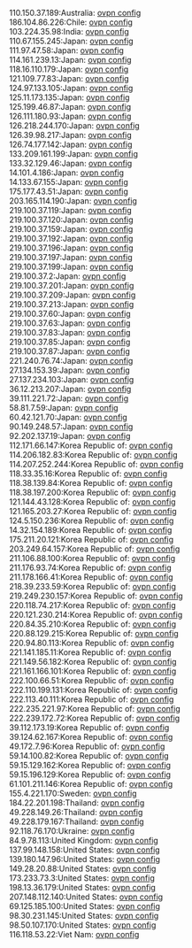 110.150.37.189:Australia: [ovpn config](vpn/110_150_37_189.ovpn)  
186.104.86.226:Chile: [ovpn config](vpn/186_104_86_226.ovpn)  
103.224.35.98:India: [ovpn config](vpn/103_224_35_98.ovpn)  
110.67.155.245:Japan: [ovpn config](vpn/110_67_155_245.ovpn)  
111.97.47.58:Japan: [ovpn config](vpn/111_97_47_58.ovpn)  
114.161.239.13:Japan: [ovpn config](vpn/114_161_239_13.ovpn)  
118.16.110.179:Japan: [ovpn config](vpn/118_16_110_179.ovpn)  
121.109.77.83:Japan: [ovpn config](vpn/121_109_77_83.ovpn)  
124.97.133.105:Japan: [ovpn config](vpn/124_97_133_105.ovpn)  
125.11.173.135:Japan: [ovpn config](vpn/125_11_173_135.ovpn)  
125.199.46.87:Japan: [ovpn config](vpn/125_199_46_87.ovpn)  
126.111.180.93:Japan: [ovpn config](vpn/126_111_180_93.ovpn)  
126.218.244.170:Japan: [ovpn config](vpn/126_218_244_170.ovpn)  
126.39.98.217:Japan: [ovpn config](vpn/126_39_98_217.ovpn)  
126.74.177.142:Japan: [ovpn config](vpn/126_74_177_142.ovpn)  
133.209.161.199:Japan: [ovpn config](vpn/133_209_161_199.ovpn)  
133.32.129.46:Japan: [ovpn config](vpn/133_32_129_46.ovpn)  
14.101.4.186:Japan: [ovpn config](vpn/14_101_4_186.ovpn)  
14.133.67.155:Japan: [ovpn config](vpn/14_133_67_155.ovpn)  
175.177.43.51:Japan: [ovpn config](vpn/175_177_43_51.ovpn)  
203.165.114.190:Japan: [ovpn config](vpn/203_165_114_190.ovpn)  
219.100.37.119:Japan: [ovpn config](vpn/219_100_37_119.ovpn)  
219.100.37.120:Japan: [ovpn config](vpn/219_100_37_120.ovpn)  
219.100.37.159:Japan: [ovpn config](vpn/219_100_37_159.ovpn)  
219.100.37.192:Japan: [ovpn config](vpn/219_100_37_192.ovpn)  
219.100.37.196:Japan: [ovpn config](vpn/219_100_37_196.ovpn)  
219.100.37.197:Japan: [ovpn config](vpn/219_100_37_197.ovpn)  
219.100.37.199:Japan: [ovpn config](vpn/219_100_37_199.ovpn)  
219.100.37.2:Japan: [ovpn config](vpn/219_100_37_2.ovpn)  
219.100.37.201:Japan: [ovpn config](vpn/219_100_37_201.ovpn)  
219.100.37.209:Japan: [ovpn config](vpn/219_100_37_209.ovpn)  
219.100.37.213:Japan: [ovpn config](vpn/219_100_37_213.ovpn)  
219.100.37.60:Japan: [ovpn config](vpn/219_100_37_60.ovpn)  
219.100.37.63:Japan: [ovpn config](vpn/219_100_37_63.ovpn)  
219.100.37.83:Japan: [ovpn config](vpn/219_100_37_83.ovpn)  
219.100.37.85:Japan: [ovpn config](vpn/219_100_37_85.ovpn)  
219.100.37.87:Japan: [ovpn config](vpn/219_100_37_87.ovpn)  
221.240.76.74:Japan: [ovpn config](vpn/221_240_76_74.ovpn)  
27.134.153.39:Japan: [ovpn config](vpn/27_134_153_39.ovpn)  
27.137.234.103:Japan: [ovpn config](vpn/27_137_234_103.ovpn)  
36.12.213.207:Japan: [ovpn config](vpn/36_12_213_207.ovpn)  
39.111.221.72:Japan: [ovpn config](vpn/39_111_221_72.ovpn)  
58.81.7.59:Japan: [ovpn config](vpn/58_81_7_59.ovpn)  
60.42.121.70:Japan: [ovpn config](vpn/60_42_121_70.ovpn)  
90.149.248.57:Japan: [ovpn config](vpn/90_149_248_57.ovpn)  
92.202.137.19:Japan: [ovpn config](vpn/92_202_137_19.ovpn)  
112.171.66.147:Korea Republic of: [ovpn config](vpn/112_171_66_147.ovpn)  
114.206.182.83:Korea Republic of: [ovpn config](vpn/114_206_182_83.ovpn)  
114.207.252.244:Korea Republic of: [ovpn config](vpn/114_207_252_244.ovpn)  
118.33.35.16:Korea Republic of: [ovpn config](vpn/118_33_35_16.ovpn)  
118.38.139.84:Korea Republic of: [ovpn config](vpn/118_38_139_84.ovpn)  
118.38.197.200:Korea Republic of: [ovpn config](vpn/118_38_197_200.ovpn)  
121.144.43.128:Korea Republic of: [ovpn config](vpn/121_144_43_128.ovpn)  
121.165.203.27:Korea Republic of: [ovpn config](vpn/121_165_203_27.ovpn)  
124.5.150.236:Korea Republic of: [ovpn config](vpn/124_5_150_236.ovpn)  
14.32.154.189:Korea Republic of: [ovpn config](vpn/14_32_154_189.ovpn)  
175.211.20.121:Korea Republic of: [ovpn config](vpn/175_211_20_121.ovpn)  
203.249.64.157:Korea Republic of: [ovpn config](vpn/203_249_64_157.ovpn)  
211.106.88.100:Korea Republic of: [ovpn config](vpn/211_106_88_100.ovpn)  
211.176.93.74:Korea Republic of: [ovpn config](vpn/211_176_93_74.ovpn)  
211.178.166.41:Korea Republic of: [ovpn config](vpn/211_178_166_41.ovpn)  
218.39.233.59:Korea Republic of: [ovpn config](vpn/218_39_233_59.ovpn)  
219.249.230.157:Korea Republic of: [ovpn config](vpn/219_249_230_157.ovpn)  
220.118.74.217:Korea Republic of: [ovpn config](vpn/220_118_74_217.ovpn)  
220.121.230.214:Korea Republic of: [ovpn config](vpn/220_121_230_214.ovpn)  
220.84.35.210:Korea Republic of: [ovpn config](vpn/220_84_35_210.ovpn)  
220.88.129.215:Korea Republic of: [ovpn config](vpn/220_88_129_215.ovpn)  
220.94.80.113:Korea Republic of: [ovpn config](vpn/220_94_80_113.ovpn)  
221.141.185.11:Korea Republic of: [ovpn config](vpn/221_141_185_11.ovpn)  
221.149.56.182:Korea Republic of: [ovpn config](vpn/221_149_56_182.ovpn)  
221.161.166.101:Korea Republic of: [ovpn config](vpn/221_161_166_101.ovpn)  
222.100.66.51:Korea Republic of: [ovpn config](vpn/222_100_66_51.ovpn)  
222.110.199.131:Korea Republic of: [ovpn config](vpn/222_110_199_131.ovpn)  
222.113.40.111:Korea Republic of: [ovpn config](vpn/222_113_40_111.ovpn)  
222.235.221.97:Korea Republic of: [ovpn config](vpn/222_235_221_97.ovpn)  
222.239.172.72:Korea Republic of: [ovpn config](vpn/222_239_172_72.ovpn)  
39.112.173.19:Korea Republic of: [ovpn config](vpn/39_112_173_19.ovpn)  
39.124.62.167:Korea Republic of: [ovpn config](vpn/39_124_62_167.ovpn)  
49.172.7.96:Korea Republic of: [ovpn config](vpn/49_172_7_96.ovpn)  
59.14.100.82:Korea Republic of: [ovpn config](vpn/59_14_100_82.ovpn)  
59.15.129.162:Korea Republic of: [ovpn config](vpn/59_15_129_162.ovpn)  
59.15.196.129:Korea Republic of: [ovpn config](vpn/59_15_196_129.ovpn)  
61.101.211.146:Korea Republic of: [ovpn config](vpn/61_101_211_146.ovpn)  
155.4.221.170:Sweden: [ovpn config](vpn/155_4_221_170.ovpn)  
184.22.201.198:Thailand: [ovpn config](vpn/184_22_201_198.ovpn)  
49.228.149.26:Thailand: [ovpn config](vpn/49_228_149_26.ovpn)  
49.228.179.167:Thailand: [ovpn config](vpn/49_228_179_167.ovpn)  
92.118.76.170:Ukraine: [ovpn config](vpn/92_118_76_170.ovpn)  
84.9.78.113:United Kingdom: [ovpn config](vpn/84_9_78_113.ovpn)  
137.99.148.158:United States: [ovpn config](vpn/137_99_148_158.ovpn)  
139.180.147.96:United States: [ovpn config](vpn/139_180_147_96.ovpn)  
149.28.20.88:United States: [ovpn config](vpn/149_28_20_88.ovpn)  
173.233.73.3:United States: [ovpn config](vpn/173_233_73_3.ovpn)  
198.13.36.179:United States: [ovpn config](vpn/198_13_36_179.ovpn)  
207.148.112.140:United States: [ovpn config](vpn/207_148_112_140.ovpn)  
69.125.185.100:United States: [ovpn config](vpn/69_125_185_100.ovpn)  
98.30.231.145:United States: [ovpn config](vpn/98_30_231_145.ovpn)  
98.50.107.170:United States: [ovpn config](vpn/98_50_107_170.ovpn)  
116.118.53.22:Viet Nam: [ovpn config](vpn/116_118_53_22.ovpn)  
